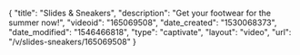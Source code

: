 {
    "title": "Slides & Sneakers",
    "description": "Get your footwear for the summer now!",
    "videoid": "165069508",
    "date_created": "1530068373",
    "date_modified": "1546466818",
    "type": "captivate",
    "layout": "video",
    "url": "\/v\/slides-sneakers\/165069508"
}